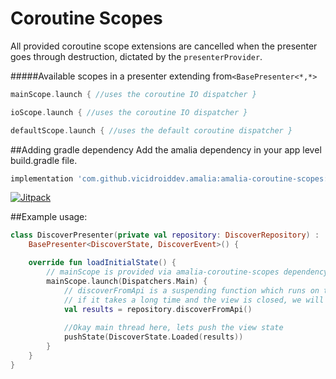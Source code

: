 # Coroutine Scopes

All provided coroutine scope extensions are cancelled when the presenter goes through destruction, dictated by the `presenterProvider`.

#####Available scopes in a presenter extending from`<BasePresenter<*,*>`

```kotlin
mainScope.launch { //uses the coroutine IO dispatcher } 

ioScope.launch { //uses the coroutine IO dispatcher } 

defaultScope.launch { //uses the default coroutine dispatcher } 
```

##Adding gradle dependency
Add the amalia dependency in your app level build.gradle file.

```groovy
implementation 'com.github.vicidroiddev.amalia:amalia-coroutine-scopes:{latest_version}@aar'
```
[![Jitpack](https://jitpack.io/v/vicidroiddev/amalia.svg)](https://jitpack.io/#vicidroiddev/amalia)

##Example usage:

```kotlin
class DiscoverPresenter(private val repository: DiscoverRepository) :
    BasePresenter<DiscoverState, DiscoverEvent>() {

    override fun loadInitialState() {
        // mainScope is provided via amalia-coroutine-scopes dependency
        mainScope.launch(Dispatchers.Main) {
            // discoverFromApi is a suspending function which runs on the io dispatcher
            // if it takes a long time and the view is closed, we will automatically call cancel() on the scope.
            val results = repository.discoverFromApi()
            
            //Okay main thread here, lets push the view state
            pushState(DiscoverState.Loaded(results))
        }
    }
}
```